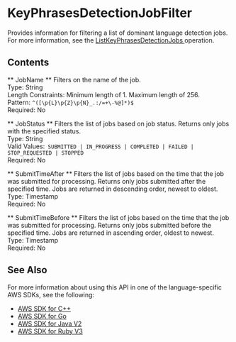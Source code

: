# KeyPhrasesDetectionJobFilter<a name="API_KeyPhrasesDetectionJobFilter"></a>

Provides information for filtering a list of dominant language detection jobs\. For more information, see the [ ListKeyPhrasesDetectionJobs ](API_ListKeyPhrasesDetectionJobs.md) operation\.

## Contents<a name="API_KeyPhrasesDetectionJobFilter_Contents"></a>

 ** JobName **   <a name="comprehend-Type-KeyPhrasesDetectionJobFilter-JobName"></a>
Filters on the name of the job\.  
Type: String  
Length Constraints: Minimum length of 1\. Maximum length of 256\.  
Pattern: `^([\p{L}\p{Z}\p{N}_.:/=+\-%@]*)$`   
Required: No

 ** JobStatus **   <a name="comprehend-Type-KeyPhrasesDetectionJobFilter-JobStatus"></a>
Filters the list of jobs based on job status\. Returns only jobs with the specified status\.  
Type: String  
Valid Values:` SUBMITTED | IN_PROGRESS | COMPLETED | FAILED | STOP_REQUESTED | STOPPED`   
Required: No

 ** SubmitTimeAfter **   <a name="comprehend-Type-KeyPhrasesDetectionJobFilter-SubmitTimeAfter"></a>
Filters the list of jobs based on the time that the job was submitted for processing\. Returns only jobs submitted after the specified time\. Jobs are returned in descending order, newest to oldest\.  
Type: Timestamp  
Required: No

 ** SubmitTimeBefore **   <a name="comprehend-Type-KeyPhrasesDetectionJobFilter-SubmitTimeBefore"></a>
Filters the list of jobs based on the time that the job was submitted for processing\. Returns only jobs submitted before the specified time\. Jobs are returned in ascending order, oldest to newest\.  
Type: Timestamp  
Required: No

## See Also<a name="API_KeyPhrasesDetectionJobFilter_SeeAlso"></a>

For more information about using this API in one of the language\-specific AWS SDKs, see the following:
+  [ AWS SDK for C\+\+](https://docs.aws.amazon.com/goto/SdkForCpp/comprehend-2017-11-27/KeyPhrasesDetectionJobFilter) 
+  [ AWS SDK for Go](https://docs.aws.amazon.com/goto/SdkForGoV1/comprehend-2017-11-27/KeyPhrasesDetectionJobFilter) 
+  [ AWS SDK for Java V2](https://docs.aws.amazon.com/goto/SdkForJavaV2/comprehend-2017-11-27/KeyPhrasesDetectionJobFilter) 
+  [ AWS SDK for Ruby V3](https://docs.aws.amazon.com/goto/SdkForRubyV3/comprehend-2017-11-27/KeyPhrasesDetectionJobFilter) 